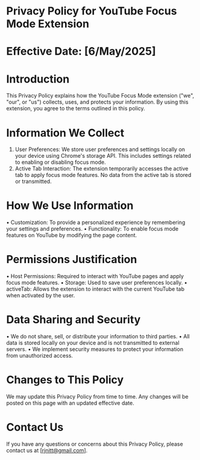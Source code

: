 # Privacy Policy for YouTube Focus Mode Extension

# Effective Date: [6/May/2025]

# Introduction 
This Privacy Policy explains how the YouTube Focus Mode extension ("we", "our", or "us") collects, uses, and protects your information. By using this extension, you agree to the terms outlined in this policy.

# Information We Collect
1.	User Preferences: We store user preferences and settings locally on your device using Chrome's storage API. This includes settings related to enabling or disabling focus mode.
2.	Active Tab Interaction: The extension temporarily accesses the active tab to apply focus mode features. No data from the active tab is stored or transmitted.

# How We Use Information
•	Customization: To provide a personalized experience by remembering your settings and preferences.
•	Functionality: To enable focus mode features on YouTube by modifying the page content.

# Permissions Justification
•	Host Permissions: Required to interact with YouTube pages and apply focus mode features.
•	Storage: Used to save user preferences locally.
•	activeTab: Allows the extension to interact with the current YouTube tab when activated by the user.

# Data Sharing and Security
•	We do not share, sell, or distribute your information to third parties.
•	All data is stored locally on your device and is not transmitted to external servers.
•	We implement security measures to protect your information from unauthorized access.

# Changes to This Policy 
We may update this Privacy Policy from time to time. Any changes will be posted on this page with an updated effective date.

# Contact Us
If you have any questions or concerns about this Privacy Policy, please contact us at [rjnitt@gmail.com].
